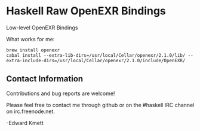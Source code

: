 Haskell Raw OpenEXR Bindings
============================

Low-level OpenEXR Bindings

What works for me:

```
brew install openexr
cabal install --extra-lib-dirs=/usr/local/Cellar/openexr/2.1.0/lib/ --extra-include-dirs=/usr/local/Cellar/openexr/2.1.0/include/OpenEXR/
```

Contact Information
-------------------

Contributions and bug reports are welcome!

Please feel free to contact me through github or on the #haskell IRC channel on irc.freenode.net.

-Edward Kmett
